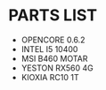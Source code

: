 # PARTS LIST

- OPENCORE 0.6.2
- INTEL I5 10400
- MSI B460 MOTAR
- YESTON RX560 4G
- KIOXIA RC10 1T

